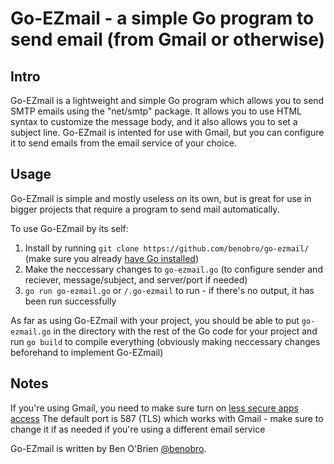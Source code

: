 # Go-EZmail - a simple Go program to send email (from Gmail or otherwise) 

Intro
-----

Go-EZmail is a lightweight and simple Go program which allows you to send SMTP emails using the "net/smtp" package. It allows you to use HTML syntax to customize the message body, and it also allows you to set a subject line. Go-EZmail is intented for use with Gmail, but you can configure it to send emails from the email service of your choice.

Usage
----

Go-EZmail is simple and mostly useless on its own, but is great for use in bigger projects that require a program to send mail automatically. 

To use Go-EZmail by its self:

1. Install by running `git clone https://github.com/benobro/go-ezmail/` (make sure you already [have Go installed](https://golang.org/doc/install)) 
2. Make the neccessary changes to `go-ezmail.go` (to configure sender and reciever, message/subject, and server/port if needed) 
3. `go run go-ezmail.go` or `/.go-ezmail` to run - if there's no output, it has been run successfully 

As far as using Go-EZmail with your project, you should be able to put `go-ezmail.go` in the directory with the rest of the Go code for your project and run `go build` to compile everything (obviously making neccessary changes beforehand to implement Go-EZmail)

Notes
----

If you're using Gmail, you need to make sure turn on [less secure apps access](https://support.google.com/accounts/answer/6010255?hl=en)
The default port is 587 (TLS) which works with Gmail - make sure to change it if as needed if you're using a different email service 

Go-EZmail is written by Ben O'Brien [@benobro](https://github.com/benobro). 
